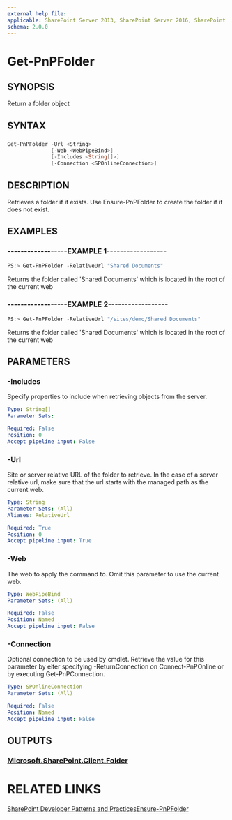 ```yaml
---
external help file:
applicable: SharePoint Server 2013, SharePoint Server 2016, SharePoint Online
schema: 2.0.0
---
```

# Get-PnPFolder

## SYNOPSIS
Return a folder object

## SYNTAX 

### 
```powershell
Get-PnPFolder -Url <String>
              [-Web <WebPipeBind>]
              [-Includes <String[]>]
              [-Connection <SPOnlineConnection>]
```

## DESCRIPTION
Retrieves a folder if it exists. Use Ensure-PnPFolder to create the folder if it does not exist.

## EXAMPLES

### ------------------EXAMPLE 1------------------
```powershell
PS:> Get-PnPFolder -RelativeUrl "Shared Documents"
```

Returns the folder called 'Shared Documents' which is located in the root of the current web

### ------------------EXAMPLE 2------------------
```powershell
PS:> Get-PnPFolder -RelativeUrl "/sites/demo/Shared Documents"
```

Returns the folder called 'Shared Documents' which is located in the root of the current web

## PARAMETERS

### -Includes
Specify properties to include when retrieving objects from the server.

```yaml
Type: String[]
Parameter Sets: 

Required: False
Position: 0
Accept pipeline input: False
```

### -Url
Site or server relative URL of the folder to retrieve. In the case of a server relative url, make sure that the url starts with the managed path as the current web.

```yaml
Type: String
Parameter Sets: (All)
Aliases: RelativeUrl

Required: True
Position: 0
Accept pipeline input: True
```

### -Web
The web to apply the command to. Omit this parameter to use the current web.

```yaml
Type: WebPipeBind
Parameter Sets: (All)

Required: False
Position: Named
Accept pipeline input: False
```

### -Connection
Optional connection to be used by cmdlet. Retrieve the value for this parameter by eiter specifying -ReturnConnection on Connect-PnPOnline or by executing Get-PnPConnection.

```yaml
Type: SPOnlineConnection
Parameter Sets: (All)

Required: False
Position: Named
Accept pipeline input: False
```

## OUTPUTS

### [Microsoft.SharePoint.Client.Folder](https://msdn.microsoft.com/en-us/library/microsoft.sharepoint.client.file.aspx)

# RELATED LINKS

[SharePoint Developer Patterns and Practices](http://aka.ms/sppnp)[Ensure-PnPFolder](https://github.com/OfficeDev/PnP-PowerShell/blob/master/Documentation/EnsureSPOFolder.md)